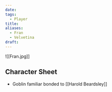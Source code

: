 ```yaml
---
date: 
tags:
  - Player
title: 
aliases:
  - Fran
  - Velvetina
draft:
---
```

![[Fran.jpg]]
## Character Sheet
- Goblin familiar bonded to [[Harold Beardsley]]

